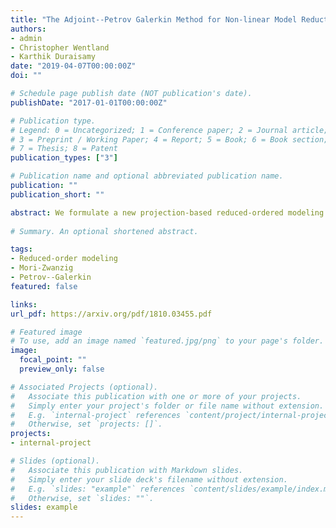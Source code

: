 ```yaml
---
title: "The Adjoint--Petrov Galerkin Method for Non-linear Model Reduction"
authors:
- admin
- Christopher Wentland
- Karthik Duraisamy
date: "2019-04-07T00:00:00Z"
doi: ""

# Schedule page publish date (NOT publication's date).
publishDate: "2017-01-01T00:00:00Z"

# Publication type.
# Legend: 0 = Uncategorized; 1 = Conference paper; 2 = Journal article;
# 3 = Preprint / Working Paper; 4 = Report; 5 = Book; 6 = Book section;
# 7 = Thesis; 8 = Patent
publication_types: ["3"]

# Publication name and optional abbreviated publication name.
publication: ""
publication_short: ""

abstract: We formulate a new projection-based reduced-ordered modeling technique for non-linear dynamical systems. The proposed technique, which we refer to as the Adjoint Petrov-Galerkin (APG) method, is derived by decomposing the generalized coordinates of a dynamical system into a resolved coarse-scale set and an unresolved fine-scale set. A Markovian finite memory assumption within the Mori-Zwanzig formalism is then used to develop a reduced-order representation of the coarse-scales. This procedure leads to a closed reduced-order model that displays commonalities with the adjoint stabilization method used in finite elements. The formulation is shown to be equivalent to a Petrov-Galerkin method with a non-linear, time-varying test basis, thus sharing some similarities with the least-squares Petrov-Galerkin method. Theoretical analysis examining a priori error bounds and computational cost is presented. Numerical experiments on the compressible Navier-Stokes equations demonstrate that the proposed method can lead to improvements in numerical accuracy, robustness, and computational efficiency over the Galerkin method on problems of practical interest. Improvements in numerical accuracy and computational efficiency over the least-squares Petrov-Galerkin method are observed in most cases.
 
# Summary. An optional shortened abstract.

tags:
- Reduced-order modeling 
- Mori-Zwanzig 
- Petrov--Galerkin 
featured: false

links:
url_pdf: https://arxiv.org/pdf/1810.03455.pdf

# Featured image
# To use, add an image named `featured.jpg/png` to your page's folder. 
image:
  focal_point: ""
  preview_only: false

# Associated Projects (optional).
#   Associate this publication with one or more of your projects.
#   Simply enter your project's folder or file name without extension.
#   E.g. `internal-project` references `content/project/internal-project/index.md`.
#   Otherwise, set `projects: []`.
projects:
- internal-project

# Slides (optional).
#   Associate this publication with Markdown slides.
#   Simply enter your slide deck's filename without extension.
#   E.g. `slides: "example"` references `content/slides/example/index.md`.
#   Otherwise, set `slides: ""`.
slides: example
---
```

